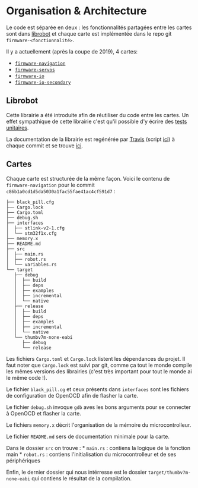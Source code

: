 # Organisation & Architecture

Le code est séparée en deux : les fonctionnalités partagées entre les cartes sont dans [librobot](https://github.com/ClubRobotInsat/librobot) et chaque carte est implémentée dans le repo git `firmware-<fonctionnalité>`.

Il y a actuellement (après la coupe de 2019), 4 cartes:

* [`firmware-navigation`](https://github.com/ClubRobotInsat/firmware-navigation)
* [`firmware-servos`](https://github.com/ClubRobotInsat/firmware-servos)
* [`firmware-io`](https://github.com/ClubRobotInsat/firmware-io/)
* [`firmware-io-secondary`](https://github.com/ClubRobotInsat/firmware-io-secondary)

## Librobot

Cette librairie a été introduite afin de réutiliser du code entre les cartes.
Un effet sympathique de cette librairie c'est qu'il possible d'y écrire des [tests unitaires](https://doc.rust-lang.org/rust-by-example/testing/unit_testing.html).

La documentation de la librairie est regénérée par [Travis](https://fr.wikipedia.org/wiki/Travis_CI) (script [ici](https://github.com/ClubRobotInsat/librobot/blob/master/.travis.yml)) à chaque commit et se trouve [ici](https://clubrobotinsat.github.io/librobot/librobot/).

## Cartes

Chaque carte est structurée de la même façon. Voici le contenu de `firmware-navigation` pour le commit `c86b1a0cd1d5da5030a1fac55fae41ac4cf591d7` :

```
├── black_pill.cfg
├── Cargo.lock
├── Cargo.toml
├── debug.sh
├── interfaces
│  ├── stlink-v2-1.cfg
│  └── stm32f1x.cfg
├── memory.x
├── README.md
├── src
│  ├── main.rs
│  ├── robot.rs
│  └── variables.rs
└── target
   ├── debug
   │  ├── build
   │  ├── deps
   │  ├── examples
   │  ├── incremental
   │  └── native
   ├── release
   │  ├── build
   │  ├── deps
   │  ├── examples
   │  ├── incremental
   │  └── native
   └── thumbv7m-none-eabi
      ├── debug
      └── release

```

Les fichiers `Cargo.toml` et `Cargo.lock` listent les dépendances du projet. Il faut noter que `Cargo.lock` est suivi par git, comme ça tout le monde compile les mêmes versions des librairies (c'est très important pour tout le monde ai le même code !).

Le fichier `black_pill.cg` et ceux présents dans `interfaces` sont les fichiers de configuration de OpenOCD afin de flasher la carte.

Le fichier `debug.sh` invoque `gdb` aves les bons arguments pour se connecter à OpenOCD et flasher la carte.

Le fichiers `memory.x` décrit l'organisation de la mémoire du microcontrolleur.

Le fichier `README.md` sers de documentation minimale pour la carte.

Dans le dossier `src` on trouve :
	* `main.rs` : contiens la logique de la fonction main
	* `robot.rs` : contiens l'initialisation du microcontrolleur et de ses périphériques

Enfin, le dernier dossier qui nous intérresse est le dossier `target/thumbv7m-none-eabi` qui contiens le résultat de la compilation.